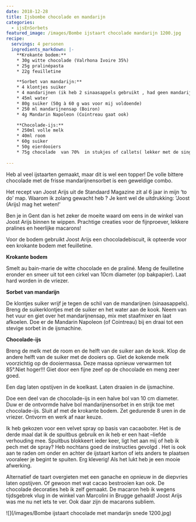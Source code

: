 ```yaml
---
date: 2018-12-28
title: Ijsbombe chocolade en mandarijn
categories:
  - ijsEnSorbets
featured_image: /images/Bombe ijstaart chocolade mandarijn 1200.jpg
recipe:
  servings: 4 personen
  ingredients_markdown: |-
    **Krokante bodem:**    * 30g witte chocolade (Valrhona Ivoire 35%)    * 25g pralinépasta    * 22g feuilletine    **Sorbet van mandarijn:**    * 4 klontjes suiker    * 4 mandarijnen (ik heb 2 sinaasappels gebruikt , had geen mandarijnen meer)    * 45ml water     * 80g suiker (50g à 60 g was voor mij voldoende)    * 250 ml mandarijnensap (Boiron)    * 4g Mandarin Napoleon (Cointreau gaat ook)    **Chocolade-ijs:**    * 250ml volle melk    * 40ml room    * 60g suiker    * 50g eierdooiers    * 75g chocolade  van 70%  in stukjes of callets( lekker met de single origin Sao thomé van callebaut).
   
---
```

Heb al veel ijstaarten gemaakt, maar dit is wel een topper!De volle bittere chocolade met de frisse mandarijnensorbet is een geweldige combo.Het recept van Joost Arijs uit de Standaard Magazine zit al 6 jaar in mijn ‘to do’ map.Waarom ik zolang gewacht heb ? Je kent wel de uitdrukking: 'Joost (Arijs) mag het weten!'Ben je in Gent dan is het zeker de moeite waard om eens in de winkel van Joost Arijs binnen te wippen.Prachtige creaties voor de fijnproever, lekkere pralines en heerlijke macarons!Voor de bodem gebruikt Joost Arijs een chocoladebiscuit, ik opteerde voor een krokante bodem met feuilletine.

<!--more-->

**Krokante bodem**

Smelt au bain-marie de witte chocolade en de praliné.Meng de feuilletine eronder en smeer uit tot een cirkel van 10cm diameter (op bakpapier).Laat hard worden in de vriezer.**Sorbet van mandarijn**

De klontjes suiker wrijf je tegen de schil van de mandarijnen (sinaasappels).Breng de suikerklontjes met de suiker en het water aan de kook.Neem van het vuur en giet over het mandarijnensap, mix met staafmixer en laat afkoelen.Doe er de Mandarin Napoleon (of Cointreau) bij en draai tot een stevige sorbet in de ijsmachine.
**Chocolade-ijs**

Breng de melk met de room en de helft van de suiker aan de kook.Klop de andere helft van de suiker met de dooiers op.Giet de kokende melk voorzichtig op de dooiermassa.  Deze massa opnieuw verwarmen tot 85°.Niet hoger!!!Giet door een fijne zeef op de chocolade en meng zeer goed.Een dag laten opstijven in de koelkast. Laten draaien in de ijsmachine.Doe een deel van de chocolade-ijs in een halve bol van 10 cm diameter. Duw er de ontvormde halve bol mandarijnensorbet in en strijk toe met chocolade-ijs.Sluit af met de krokante bodem.Zet gedurende 8 uren in de vriezer. Ontvorm en werk af naar keuze.Ik heb gekozen voor een velvet spray op basis van cacaoboter.Het is de derde maal dat ik de spuitbus gebruik en ik heb er een haat –liefde verhouding mee.Spuitbus blokkeert ieder keer, ligt het aan mij of heb ik pech met de spray?Heb nochtans goed de instructies gevolgd .Het is ook aan te raden om onder en achter de ijstaart karton of iets anders te plaatsen vooraleer je begint te spuiten. Erg kleverig!Als het lukt heb je een mooie afwerking.Alternatief de taart overgieten  met een ganache en opnieuw in de diepvries laten opstijven.Of gewoon met wat cacao bestrooien kan ook.De chocolade decoraties heb ik zelf gemaakt.  De macaron heb ik wegens tijdsgebrek vlug in de winkel van Marcolini in Brugge gehaald! Joost Arijs was me nu net iets te ver.Ook daar zijn de macarons subliem.![](/images/Bombe ijstaart chocolade met mandarijn snede 1200.jpg)